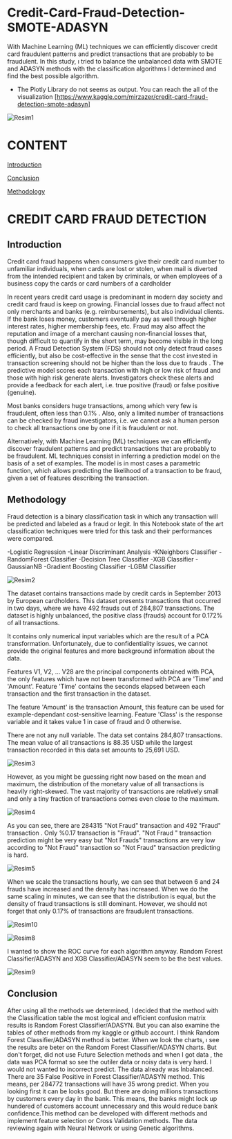 # Credit-Card-Fraud-Detection-SMOTE-ADASYN
With Machine Learning (ML) techniques we can efficiently discover credıt card fraudulent patterns and predict transactions that are probably to be fraudulent. In this study, ı tried to balance the unbalanced data with SMOTE and ADASYN methods with the classification algorithms I determined and find the best possible algorithm. 
- The Plotly Library do not seems as output. You can reach the all of the visualization [https://www.kaggle.com/mirzazer/credit-card-fraud-detection-smote-adasyn]

![Resim1](https://user-images.githubusercontent.com/88277713/157431834-f38b2f3e-7574-4dc3-9585-f7bbe005e4b4.png)

# CONTENT
[Introduction](https://github.com/Dodger22/Credit-Card-Fraud-Detection-SMOTE-ADASYN/edit/main/README.md#introduction)

[Conclusion](https://github.com/Dodger22/Credit-Card-Fraud-Detection-SMOTE-ADASYN/blob/main/README.md#conclusion)

[Methodology](https://github.com/Dodger22/Credit-Card-Fraud-Detection-SMOTE-ADASYN/edit/main/README.md#methodology)

# CREDIT CARD FRAUD DETECTION

## Introduction
Credit card fraud happens when consumers give their credit card number to unfamiliar individuals, when cards are lost or stolen, when mail is diverted from the intended recipient and taken by criminals, or when employees of a business copy the cards or card numbers of a cardholder

In recent years credit card usage is predominant in modern day society and credit card fraud is keep on growing. Financial losses due to fraud affect not only merchants and banks (e.g. reimbursements), but also individual clients. If the bank loses money, customers eventually pay as well through higher interest rates, higher membership fees, etc. Fraud may also affect the reputation and image of a merchant causing non-financial losses that, though difficult to quantify in the short term, may become visible in the long period.
A Fraud Detection System (FDS) should not only detect fraud cases efficiently, but also be cost-effective in the sense that the cost invested in transaction screening should not be higher than the loss due to frauds . The predictive model scores each transaction with high or low risk of fraud and those with high risk generate alerts. Investigators check these alerts and provide a feedback for each alert, i.e. true positive (fraud) or false positive (genuine).

Most banks considers huge transactions, among which very few is fraudulent, often less than 0.1% . Also, only a limited number of transactions can be checked by fraud investigators, i.e. we cannot ask a human person to check all transactions one by one if it is fraudulent or not.

Alternatively, with Machine Learning (ML) techniques we can efficiently discover fraudulent patterns and predict transactions that are probably to be fraudulent. ML techniques consist in inferring a prediction model on the basis of a set of examples. The model is in most cases a parametric function, which allows predicting the likelihood of a transaction to be fraud, given a set of features describing the transaction.

## Methodology

Fraud detection is a binary classification task in which any transaction will be predicted and labeled as a fraud or legit. In this Notebook state of the art classification techniques were tried for this task and their performances were compared.

   -Logistic Regression
   -Linear Discriminant Analysis
   -KNeighbors Classifier
   -RandomForest Classifier
   -Decision Tree Classifier
   -XGB Classifier
   -GaussianNB
   -Gradient Boosting Classifier
   -LGBM Classifier


![Resim2](https://user-images.githubusercontent.com/88277713/157432026-d1dd20f2-8a6a-4643-8e3e-4a98b2345c51.png)


 The dataset contains transactions made by credit cards in September 2013 by European cardholders. This dataset presents transactions that occurred in two days, where we have 492 frauds out of 284,807 transactions. The dataset is highly unbalanced, the positive class (frauds) account for 0.172% of all transactions.

It contains only numerical input variables which are the result of a PCA transformation. Unfortunately, due to confidentiality issues, we cannot provide the original features and more background information about the data. 

Features V1, V2, … V28 are the principal components obtained with PCA, the only features which have not been transformed with PCA are 'Time' and 'Amount'. Feature 'Time' contains the seconds elapsed between each transaction and the first transaction in the dataset. 

The feature 'Amount' is the transaction Amount, this feature can be used for example-dependant cost-sensitive learning. Feature 'Class' is the response variable and it takes value 1 in case of fraud and 0 otherwise. 

There are not any null variable. The data set contains 284,807 transactions. The mean value of all transactions is 88.35 USD while the largest transaction recorded in this data set amounts to 25,691 USD.

![Resim3](https://user-images.githubusercontent.com/88277713/157432124-896d44b3-5b9f-4cce-92f3-a356e81bba21.png)

However, as you might be guessing right now based on the mean and maximum, the distribution of the monetary value of all transactions is heavily right-skewed. The vast majority of transactions are relatively small and only a tiny fraction of transactions comes even close to the maximum. 

![Resim4](https://user-images.githubusercontent.com/88277713/157432173-2417be6c-416d-4716-ba8a-0be844eb4940.png)


As you can see, there are 284315 "Not Fraud" transaction and 492 "Fraud" transaction . Only %0.17 transaction is "Fraud". "Not Fraud " transaction prediction might be very easy but "Not Frauds" transactions are very low according to "Not Fraud" transaction so "Not Fraud" transaction predicting is hard. 


![Resim5](https://user-images.githubusercontent.com/88277713/157432244-8670b5f6-ed1f-4c75-bc9d-00b6eeda8d36.png)


When we scale the transactions hourly, we can see that between 6 and 24 frauds have increased and the density has increased. When we do the same scaling in minutes, we can see that the distribution is equal, but the density of fraud transactions is still dominant. However, we should not forget that only 0.17% of transactions are fraudulent transactions.

![Resim10](https://user-images.githubusercontent.com/88277713/157432338-e418566c-d91d-479b-8eb8-dfb398b5f0a3.png)

![Resim8](https://user-images.githubusercontent.com/88277713/157432370-2c0b7544-1a36-4ab7-8452-936b4afe38bc.png)

I wanted to show the ROC curve for each algorithm anyway. Random Forest Classifier/ADASYN and XGB Classifier/ADASYN seem to be the best values.

![Resim9](https://user-images.githubusercontent.com/88277713/157432470-0cf6a47c-e638-4858-83df-fc2bf803e563.png)

## Conclusion

After using all the methods we determined, I decided that the method with the Classification table the most logical and efficient confusion matrix results is Random Forest Classifier/ADASYN. But you can also examine the tables of other methods from my kaggle or github account.
I think Random Forest Classifier/ADASYN method is better. When we look the charts, ı see the results are beter on the Random Forest Classifier/ADASYN charts. But don't forget, did not use Future Selection methods and when I got data , the data was PCA format so see the outiler data or noisy data is very hard. I would not wanted to incorrect predict. The data already was İnbalanced.
There are 35 False Positive in Forest Classifier/ADASYN method. This means, per 284772 transactions will have 35 wrong predict. When you looking first it can be looks good. But there are doing millions transactions by customers every day in the bank. This means, the banks might lock up hundered of customers account unnecessary and this would reduce bank confidence.This method can be developed with different methods and implement feature selection or Cross Validation methods. The data reviewing again with Neural Network or using Genetic algorithms.







